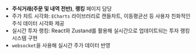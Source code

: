 - **주식거래(주문 및 내역 전반)**, **랭킹** 페이지 담당
- 주가 차트 시각화:
`ECharts` 라이브러리로 캔들차트, 이동평균선 등 사용자 친화적인 주식 데이터 시각화 제공
- 실시간 투자 랭킹: React와 Zustand를 활용해 실시간으로 업데이트되는 투자 랭킹 시스템 구현
- `websocket`을 사용해 실시간 주가 데이터 반영
